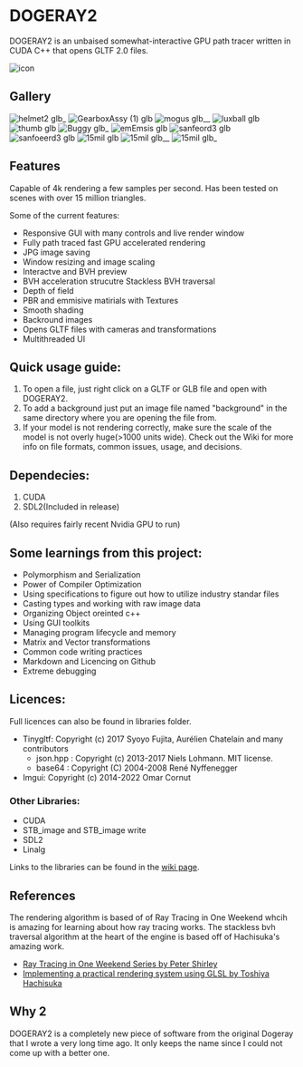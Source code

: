 # DOGERAY2
DOGERAY2 is an unbaised somewhat-interactive GPU path tracer written in CUDA C++ that opens GLTF 2.0 files.

![icon](https://user-images.githubusercontent.com/72355251/162350170-a91185f6-28b2-4b1b-a4b1-8ba6ef63fced.png)


## Gallery
![helmet2 glb_](https://user-images.githubusercontent.com/72355251/161661800-df3f2fca-2034-46a6-b702-e8c6b82af441.jpg)
![GearboxAssy (1) glb](https://user-images.githubusercontent.com/72355251/161661814-e9ddb8ae-53cd-4c35-a5b0-3c3e4ce50bd9.jpg)
![mogus glb__](https://user-images.githubusercontent.com/72355251/161661828-ebbf0937-c3d9-45fe-9c1b-04a4def6ea04.jpg)
![luxball glb](https://user-images.githubusercontent.com/72355251/161661875-63df6d28-b52e-4fe7-b0e1-f6ca7c754d90.jpg)
![thumb glb](https://user-images.githubusercontent.com/72355251/161662100-c9f32d2a-4482-48de-8c8b-896572c94c89.jpg)
![Buggy glb_](https://user-images.githubusercontent.com/72355251/161662110-f6a3a737-bb88-47e9-852c-e7659fb993a6.jpg)
![emEmsis glb](https://user-images.githubusercontent.com/72355251/161662123-0e2f2a36-07ac-458d-a53f-ac24bf7c0262.jpg)
![sanfeord3 glb](https://user-images.githubusercontent.com/72355251/161662151-00874970-4682-4cf4-b90b-a47bcc91224e.jpg)
![sanfoeerd3 glb](https://user-images.githubusercontent.com/72355251/161662170-362b9774-f766-42c8-81b0-30444fd884d6.jpg)
![15mil glb](https://user-images.githubusercontent.com/72355251/162549141-8ffedc0c-7ed8-4272-a1c3-00df69a64f41.jpg)
![15mil glb__](https://user-images.githubusercontent.com/72355251/162549143-1e89f04b-2784-46c4-9563-fba4e2438b30.jpg)
![15mil glb_](https://user-images.githubusercontent.com/72355251/162549147-83afc6f5-67e3-4336-bb46-95769e406b97.jpg)

## Features
Capable of 4k rendering a few samples per second. Has been tested on scenes with over 15 million triangles.

Some of the current features:
* Responsive GUI with many controls and live render window
* Fully path traced fast GPU accelerated rendering
* JPG image saving
* Window resizing and image scaling
* Interactve and BVH preview
* BVH acceleration strucutre Stackless BVH traversal
* Depth of field 
* PBR and emmisive matirials with Textures
* Smooth shading
* Backround images
* Opens GLTF files with cameras and transformations
* Multithreaded UI




## Quick usage guide:
1. To open a file, just right click on a GLTF or GLB file and open with DOGERAY2.
2. To add a background just put an image file named "background" in the same directory where you are opening the file from.
3. If your model is not rendering correctly, make sure the scale of the model is not overly huge(>1000 units wide).
Check out the Wiki for more info on file formats, common issues, usage, and decisions.

## Dependecies:
1. CUDA
2. SDL2(Included in release)

(Also requires fairly recent Nvidia GPU to run)


## Some learnings from this project:
* Polymorphism and Serialization
* Power of Compiler Optimization
* Using specifications to figure out how to utilize industry standar files
* Casting types and working with raw image data
* Organizing Object oreinted c++
* Using GUI toolkits
* Managing program lifecycle and memory
* Matrix and Vector transformations
* Common code writing practices
* Markdown and Licencing on Github
* Extreme debugging

## Licences:
Full licences can also be found in libraries folder.
* Tinygltf: Copyright (c) 2017 Syoyo Fujita, Aurélien Chatelain and many contributors
  * json.hpp : Copyright (c) 2013-2017 Niels Lohmann. MIT license.
  * base64 : Copyright (C) 2004-2008 René Nyffenegger
* Imgui: Copyright (c) 2014-2022 Omar Cornut
### Other Libraries:
* CUDA
* STB_image and STB_image write
* SDL2
* Linalg

Links to the libraries can be found in the [wiki page](https://github.com/PhilipPragerUrbina/DOGERAY2/wiki/Libraries).


  

## References
The rendering algorithm is based of of Ray Tracing in One Weekend whcih is amazing for learning about how ray tracing works. The stackless bvh traversal algorithm at the heart of the engine is based off of Hachisuka's amazing work.
 * [Ray Tracing in One Weekend Series by Peter Shirley](https://raytracing.github.io/)
 * [Implementing a practical rendering system using GLSL by Toshiya Hachisuka](https://cs.uwaterloo.ca/~thachisu/tdf2015.pdf) 
 ## Why 2
 DOGERAY2 is a completely new piece of software from the original Dogeray that I wrote a very long time ago. It only keeps the name since I could not come up with a better one.
